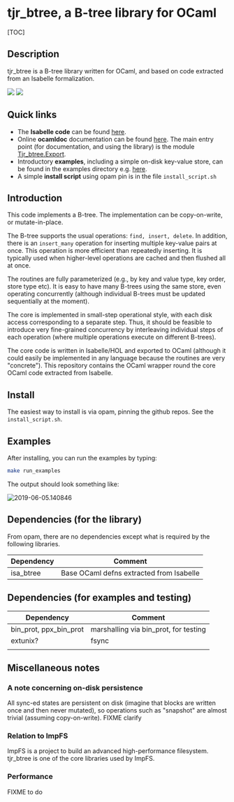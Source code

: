 # tjr_btree, a B-tree library for OCaml



[TOC]

## Description

tjr_btree is a B-tree library written for OCaml, and based on code extracted from an Isabelle formalization.

<img src="https://docs.google.com/drawings/d/e/2PACX-1vSbPmP9hfqwpYdJefrAYVY_7nSf6Mf5kzAXHYEaaAbw6cLwkWJH9GImYG_4KwKRDLOOjDGMvePbodwt/pub?w=1137&amp;h=766">



<img src="https://docs.google.com/drawings/d/e/2PACX-1vSqzipIxfOtcWhtSEqcBUpEKPVp1ALtHYyVVBldz7WNP3idcaQTY0iHoLBMf9n4vNMUjDvoIi_gr2gE/pub?w=550&amp;h=336">

## Quick links

* The **Isabelle code** can be found [here](https://github.com/tomjridge/isa_btree).
* Online **ocamldoc** documentation can be found [here](https://tomjridge.github.io/tjr_btree/tjr_btree/Tjr_btree/index.html). The main entry point (for documentation, and using the library) is the module [Tjr_btree.Export](https://tomjridge.github.io/tjr_btree/tjr_btree/Tjr_btree/index.html).
* Introductory **examples**, including a simple on-disk key-value store, can be found in the examples directory e.g. [here](./examples/int_int_map_example_functionality.ml). 
* A simple **install script** using opam pin is in the file `install_script.sh`


## Introduction

This code implements a B-tree. The implementation can be copy-on-write, or mutate-in-place. 

The B-tree supports the usual operations: `find, insert, delete`.
In addition, there is an `insert_many` operation for inserting
multiple key-value pairs at once. This operation is more efficient
than repeatedly inserting. It is typically used when higher-level
operations are cached and then flushed all at once.

The routines are fully parameterized (e.g., by key and value type, key
order, store type etc). It is easy to have many B-trees using the same
store, even operating concurrently (although individual B-trees must
be updated sequentially at the moment).

The core is implemented in small-step operational style, with each
disk access corresponding to a separate step. Thus, it should be
feasible to introduce very fine-grained concurrency by interleaving
individual steps of each operation (where multiple operations execute
on different B-trees).

The core code is written in Isabelle/HOL and exported to OCaml
(although it could easily be implemented in any language because the
routines are very "concrete"). This repository contains the OCaml
wrapper round the core OCaml code extracted from Isabelle.

## Install

The easiest way to install is via opam, pinning the github repos. See the `install_script.sh`.

## Examples

After installing, you can run the examples by typing:

~~~bash
make run_examples
~~~

The output should look something like:

![2019-06-05.140846](/tmp/l/github/an_imp/c_tjr_btree/README.assets/2019-06-05.140846.png)



## Dependencies (for the library)

From opam, there are no dependencies except what is required by the following libraries.

| Dependency | Comment                                  |
| ---------- | ---------------------------------------- |
| isa_btree  | Base OCaml defns extracted from Isabelle |



## Dependencies (for examples and testing)

| Dependency             | Comment                               |
| ---------------------- | ------------------------------------- |
| bin_prot, ppx_bin_prot | marshalling via bin_prot, for testing |
| extunix?               | fsync                                 |
|                        |                                       |



## Miscellaneous notes

### A note concerning on-disk persistence

All sync-ed states are persistent on disk (imagine that blocks are written once and then never mutated), so operations such as "snapshot" are almost trivial (assuming copy-on-write). FIXME clarify

### Relation to ImpFS

ImpFS is a project to build an advanced high-performance filesystem.
tjr_btree is one of the core libraries used by ImpFS.

### Performance

FIXME to do 
